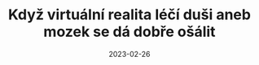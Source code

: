 ---
template: media-link
title:  Když virtuální realita léčí duši aneb mozek se dá dobře ošálit
date: 2023-02-26
link: https://www.idnes.cz/technet/veda/virtualni-realita-dusevni-zdravi-iveta-fajnerova.A230216_154351_veda_dyn
---